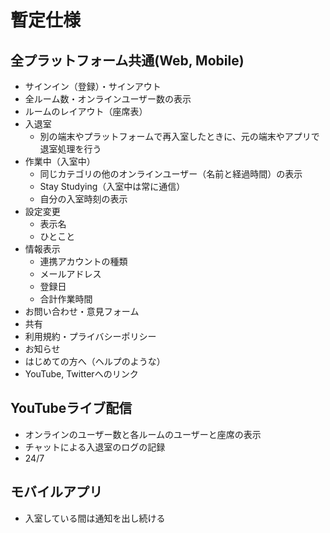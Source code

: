 # 暫定仕様
## 全プラットフォーム共通(Web, Mobile)
- サインイン（登録）・サインアウト
- 全ルーム数・オンラインユーザー数の表示
- ルームのレイアウト（座席表）
- 入退室
  - 別の端末やプラットフォームで再入室したときに、元の端末やアプリで退室処理を行う
- 作業中（入室中）
  - 同じカテゴリの他のオンラインユーザー（名前と経過時間）の表示
  - Stay Studying（入室中は常に通信）
  - 自分の入室時刻の表示
- 設定変更
  - 表示名
  - ひとこと
- 情報表示
  - 連携アカウントの種類
  - メールアドレス
  - 登録日
  - 合計作業時間
- お問い合わせ・意見フォーム
- 共有
- 利用規約・プライバシーポリシー
- お知らせ
- はじめての方へ（ヘルプのような）
- YouTube, Twitterへのリンク

## YouTubeライブ配信
- オンラインのユーザー数と各ルームのユーザーと座席の表示
- チャットによる入退室のログの記録
- 24/7

## モバイルアプリ
- 入室している間は通知を出し続ける
